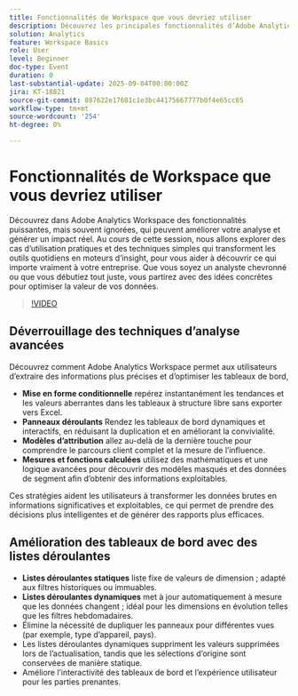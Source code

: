 ```yaml
---
title: Fonctionnalités de Workspace que vous devriez utiliser
description: Découvrez les principales fonctionnalités d’Adobe Analytics Workspace (mise en forme conditionnelle, listes déroulantes, modèles d’attribution et mesures calculées) pour obtenir des informations plus précises.
solution: Analytics
feature: Workspace Basics
role: User
level: Beginner
doc-type: Event
duration: 0
last-substantial-update: 2025-09-04T00:00:00Z
jira: KT-18821
source-git-commit: 887622e17681c1e3bc44175667777b0f4e65cc65
workflow-type: tm+mt
source-wordcount: '254'
ht-degree: 0%

---
```



# Fonctionnalités de Workspace que vous devriez utiliser

Découvrez dans Adobe Analytics Workspace des fonctionnalités puissantes, mais souvent ignorées, qui peuvent améliorer votre analyse et générer un impact réel. Au cours de cette session, nous allons explorer des cas d’utilisation pratiques et des techniques simples qui transforment les outils quotidiens en moteurs d’insight, pour vous aider à découvrir ce qui importe vraiment à votre entreprise. Que vous soyez un analyste chevronné ou que vous débutiez tout juste, vous partirez avec des idées concrètes pour optimiser la valeur de vos données.

>[!VIDEO](https://video.tv.adobe.com/v/3471117/?learn=on&enablevpops)

## Déverrouillage des techniques d’analyse avancées

Découvrez comment Adobe Analytics Workspace permet aux utilisateurs d’extraire des informations plus précises et d’optimiser les tableaux de bord,

* **Mise en forme conditionnelle** repérez instantanément les tendances et les valeurs aberrantes dans les tableaux à structure libre sans exporter vers Excel.
* **Panneaux déroulants** Rendez les tableaux de bord dynamiques et interactifs, en réduisant la duplication et en améliorant la convivialité.
* **Modèles d’attribution** allez au-delà de la dernière touche pour comprendre le parcours client complet et la mesure de l’influence.
* **Mesures et fonctions calculées** utilisez des mathématiques et une logique avancées pour découvrir des modèles masqués et des données de segment afin d’obtenir des informations exploitables.

Ces stratégies aident les utilisateurs à transformer les données brutes en informations significatives et exploitables, ce qui permet de prendre des décisions plus intelligentes et de générer des rapports plus efficaces.

## Amélioration des tableaux de bord avec des listes déroulantes

* **Listes déroulantes statiques** liste fixe de valeurs de dimension ; adapté aux filtres historiques ou immuables.
* **Listes déroulantes dynamiques** met à jour automatiquement à mesure que les données changent ; idéal pour les dimensions en évolution telles que les filtres hebdomadaires.
* Élimine la nécessité de dupliquer les panneaux pour différentes vues (par exemple, type d’appareil, pays).
* Les listes déroulantes dynamiques suppriment les valeurs supprimées lors de l’actualisation, tandis que les sélections d’origine sont conservées de manière statique.
* Améliore l’interactivité des tableaux de bord et l’expérience utilisateur pour les parties prenantes.
